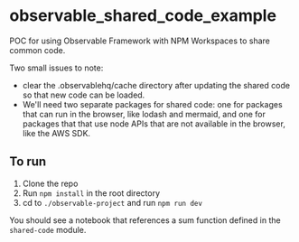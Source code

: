 # observable_shared_code_example
POC for using Observable Framework with NPM Workspaces to share common code.

Two small issues to note:
- clear the .observablehq/cache directory after updating the shared code so that new code can be loaded.
- We'll need two separate packages for shared code: one for packages that can run in the browser,
  like lodash and mermaid, and one for packages that that use node APIs that are not
    available in the browser, like the AWS SDK. 

## To run

1. Clone the repo
2. Run `npm install` in the root directory
3. cd to `./observable-project` and run `npm run dev`

You should see a notebook that references a sum function defined in the `shared-code` module. 

